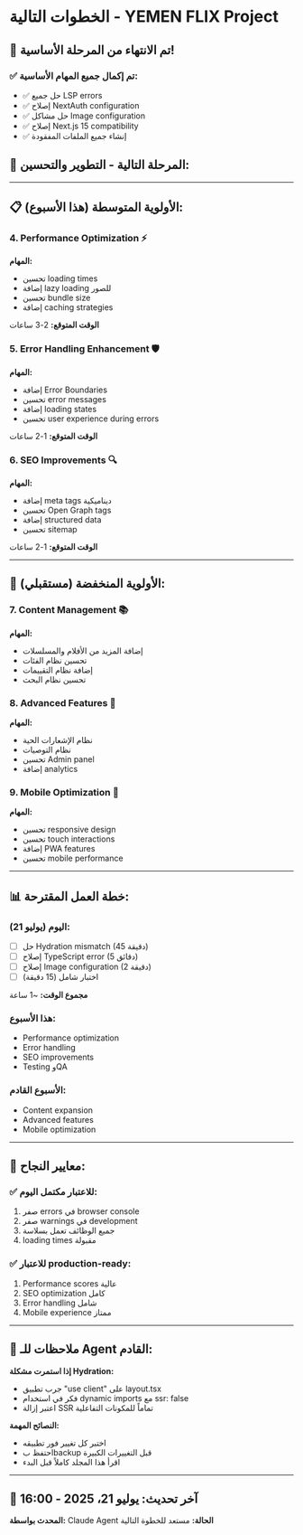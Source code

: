 # الخطوات التالية - YEMEN FLIX Project

## 🎉 تم الانتهاء من المرحلة الأساسية!

### ✅ تم إكمال جميع المهام الأساسية:
- ✅ حل جميع LSP errors
- ✅ إصلاح NextAuth configuration
- ✅ حل مشاكل Image configuration
- ✅ إصلاح Next.js 15 compatibility
- ✅ إنشاء جميع الملفات المفقودة

## 🚀 المرحلة التالية - التطوير والتحسين:

---

## 📋 الأولوية المتوسطة (هذا الأسبوع):

### 4. Performance Optimization ⚡
**المهام:**
- تحسين loading times
- إضافة lazy loading للصور
- تحسين bundle size
- إضافة caching strategies

**الوقت المتوقع:** 2-3 ساعات

### 5. Error Handling Enhancement 🛡️
**المهام:**
- إضافة Error Boundaries
- تحسين error messages
- إضافة loading states
- تحسين user experience during errors

**الوقت المتوقع:** 1-2 ساعات

### 6. SEO Improvements 🔍
**المهام:**
- إضافة meta tags ديناميكية
- تحسين Open Graph tags
- إضافة structured data
- تحسين sitemap

**الوقت المتوقع:** 1-2 ساعات

---

## 🔮 الأولوية المنخفضة (مستقبلي):

### 7. Content Management 📚
**المهام:**
- إضافة المزيد من الأفلام والمسلسلات
- تحسين نظام الفئات
- إضافة نظام التقييمات
- تحسين نظام البحث

### 8. Advanced Features 🚀
**المهام:**
- نظام الإشعارات الحية
- نظام التوصيات
- تحسين Admin panel
- إضافة analytics

### 9. Mobile Optimization 📱
**المهام:**
- تحسين responsive design
- تحسين touch interactions
- إضافة PWA features
- تحسين mobile performance

---

## 📊 خطة العمل المقترحة:

### اليوم (يوليو 21):
- [ ] حل Hydration mismatch (45 دقيقة)
- [ ] إصلاح TypeScript error (5 دقائق)
- [ ] إصلاح Image configuration (2 دقيقة)
- [ ] اختبار شامل (15 دقيقة)

**مجموع الوقت:** ~1 ساعة

### هذا الأسبوع:
- Performance optimization
- Error handling
- SEO improvements
- Testing وQA

### الأسبوع القادم:
- Content expansion
- Advanced features
- Mobile optimization

---

## 🎯 معايير النجاح:

### ✅ للاعتبار مكتمل اليوم:
1. صفر errors في browser console
2. صفر warnings في development
3. جميع الوظائف تعمل بسلاسة
4. loading times مقبولة

### ✅ للاعتبار production-ready:
1. Performance scores عالية
2. SEO optimization كامل
3. Error handling شامل
4. Mobile experience ممتاز

---

## 📝 ملاحظات للـ Agent القادم:

**إذا استمرت مشكلة Hydration:**
- جرب تطبيق "use client" على layout.tsx
- فكر في استخدام dynamic imports مع ssr: false
- اعتبر إزالة SSR تماماً للمكونات التفاعلية

**النصائح المهمة:**
- اختبر كل تغيير فور تطبيقه
- احتفظ بbackup قبل التغييرات الكبيرة
- اقرأ هذا المجلد كاملاً قبل البدء

---

## 🔄 آخر تحديث: يوليو 21، 2025 - 16:00
**المحدث بواسطة:** Claude Agent
**الحالة:** مستعد للخطوة التالية